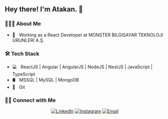 <h2> Hey there! I'm Atakan. 👋</h2>

<h3> 👨🏻‍💻 About Me </h3>

- 💼 &nbsp; Working as a React Developer at MONSTER BILGISAYAR TEKNOLOJI URUNLERI A.Ş.

<h3>🛠 Tech Stack</h3>

- 💻 &nbsp; ReactJS | Angular | AngularJS | NodeJS | NestJS | JavaScript | TypeScript
- 🛢 &nbsp; MSSQL | MySQL | MongoDB
- 🔧 &nbsp; Git 

<h3> 🤝🏻 Connect with Me </h3>

<p align="center">
<a href="https://www.linkedin.com/in/atknuludag/"><img alt="LinkedIn" src="https://img.shields.io/badge/LinkedIn-Atakan%20Yasin%20Uludag-blue?style=flat-square&logo=linkedin"></a>
<a href="https://www.twitter.com/atknuludag/"><img alt="Instagram" src="http://img.shields.io/badge/Twitter-Atakan%20Yasin%20Uludag-blue?style=flat-square&logo=Twitter"></a>
<a href="mailto:atknuludag@gmail.com"><img alt="Email" src="https://img.shields.io/badge/Email-atknuludag@gmail.com-blue?style=flat-square&logo=gmail"></a>
</p>
